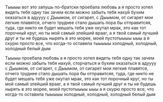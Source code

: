 Тыыыы вот это запушь по-братски
проебала любовь а я просто хотел видеть тебя одну
так зачем если можно забыть тебя нахуй бухим оказаться в адуууу
с Дыымом, от сигарет, с Дыымом, от сигарет
мои легкие плавятся, отчего труднее стало дышать
пора бы отправитсяя, туда, где никто не будет мешать
тебя уже окутал мрак, это как тот порочный круг, но ты мой самый злейший врааг, а я твой самый лучший друг
и ты не будешь нырять в это морее, моей пустотыыыы ыыы
а я скурю просто все, что когда-то оставила тыыыыы
холодный, холодный, холодный белый дым

Тыыыы
проебала любовь а я просто хотел видеть тебя одну
так зачем если можно забыть тебя нахуй, сторчаться и бухим оказаться в адуууу
с Дыымом, от сигарет, с Дыымом, от сигарет
мои легкие плавятся, отчего труднее стало дышать
пора бы отправитсяя, туда, где никто не будет мешать
тебя уже окутал мрак, это как тот порочный круг, но ты мой самый злейший врааг, а я твой самый лучший друг
и ты не будешь нырять в это морее, моей пустотыыыы ыыы
а я скурю просто все, что когда-то оставила тыыыыы
холодный, холодный, холодный белый дым